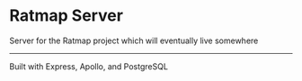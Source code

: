 # Ratmap Server
Server for the Ratmap project which will eventually live somewhere

---

Built with Express, Apollo, and PostgreSQL